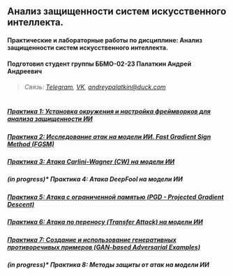 ## Анализ защищенности систем искусственного интеллекта. 

#### Практические и лабораторные работы по дисциплине: Анализ защищенности систем искусственного интеллекта.

#### Подготовил студент группы ББМО-02-23 Палаткин Андрей Андреевич

>######  Связь: [Telegram](https://t.me/aapalatkin), [VK](https://vk.com/netburst68), andreypalatkin@duck.com    
#
##### [Практика 1: Установка окружения и настройка фреймворков для анализа защищенности ИИ](ПР1)
##### [Практика 2: Исследование атак на модели ИИ. Fast Gradient Sign Method (FGSM)](ПР2)
##### [Практика 3: Атака Carlini-Wagner (CW) на модели ИИ](ПР3)
##### *(in progress*)* Практика 4: Атака DeepFool на модели ИИ  
##### [Практика 5: Атака с ограниченной памятью (PGD - Projected Gradient Descent)](ПР5)
##### [Практика 6: Атака по переносу (Transfer Attack) на модели ИИ](ПР6)
##### [Практика 7: Создание и использование генеративных противоречивых примеров (GAN-based Adversarial Examples)](ПР7)
##### *(in progress*)* Практика 8: Методы защиты от атак на модели ИИ  
